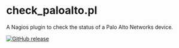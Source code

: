 # check_paloalto.pl
A Nagios plugin to check the status of a Palo Alto Networks device.

[![GitHub release](https://img.shields.io/github/release/FoUStep/check_paloalto.pl.svg)](https://GitHub.com/FoUStep/check_paloalto.pl/releases/)
